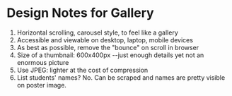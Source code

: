 # Design Notes for Gallery

1. Horizontal scrolling, carousel style, to feel like a gallery
2. Accessible and viewable on desktop, laptop, mobile devices
3. As best as possible, remove the "bounce" on scroll in browser
4. Size of a thumbnail: 600x400px --just enough details yet not an enormous picture
5. Use JPEG: lighter at the cost of compression
6. List students' names? No. Can be scraped and names are pretty visible on poster image.